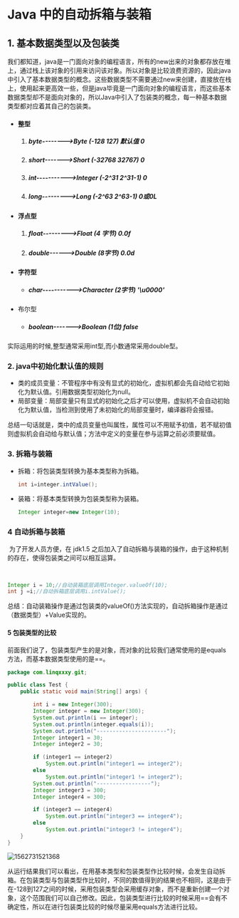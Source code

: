 # Java 中的自动拆箱与装箱

## 1. 基本数据类型以及包装类

​       我们都知道，java是一门面向对象的编程语言，所有的new出来的对象都存放在堆上，通过栈上该对象的引用来访问该对象。所以对象是比较浪费资源的，因此java中引入了基本数据类型的概念。这些数据类型不需要通过new来创建，直接放在栈上，使用起来更高效一些，但是java毕竟是一门面向对象的编程语言，而这些基本数据类型却不是面向对象的，所以Java中引入了包装类的概念，每一种基本数据类型都对应着其自己的包装类。

* #### 整型

  1. ##### byte-------->Byte         (-128     127)                    默认值  0

  2. ##### short------->Short        (-32768  32767)                           0

  3. ##### int----------->Integer     (-2^31  2^31-1)                           0

  4. ##### long--------->Long         (-2^63   2^63-1)                           0或0L

* #### 浮点型

  1. ##### float--------->Float        (4 字节)                                      0.0f

  2. ##### double------>Double    (8字节)                                       0.0d

* #### 字符型

  * ##### char----------->Character (2字节)                                  '\u0000'

* 布尔型

  * ##### boolean------->Boolean (1位)                                        false

实际运用的时候,整型通常采用int型,而小数通常采用double型。

### 2. java中初始化默认值的规则

* 类的成员变量：不管程序中有没有显式的初始化，虚拟机都会先自动给它初始化为默认值。引用数据类型初始化为null。
* 局部变量：局部变量只有显式的初始化之后才可以使用，虚拟机不会自动初始化为默认值，当检测到使用了未初始化的局部变量时，编译器将会报错。

总结一句话就是，类中的成员变量也叫属性，属性可以不用赋予初值，若不赋初值则虚拟机会自动给与默认值；方法中定义的变量在参与运算之前必须要赋值。

### 3. 拆箱与装箱

* 拆箱：将包装类型转换为基本类型称为拆箱。

  ```java
  int i=integer.intValue();
  ```

  

* 装箱：将基本类型转换为包装类型称为装箱。

  ```java
  Integer integer=new Integer(10);
  ```

### 4 自动拆箱与装箱

​		为了开发人员方便，在 jdk1.5 之后加入了自动拆箱与装箱的操作，由于这种机制的存在，使得包装类之间可以相互运算。

​		

```java
Integer i = 10;//自动装箱底层调用Integer.valueOf(10);
int j =i;//自动拆箱底层调用i.intValue();
```

​		总结：自动装箱操作是通过包装类的valueOf()方法实现的，自动拆箱操作是通过 （数据类型）+Value实现的。

#### 5 包装类型的比较

​		前面我们说了，包装类型产生的是对象，而对象的比较我们通常使用的是equals方法，而基本数据类型使用的是==。

```java
package com.linqxxxy.git;

public class Test {
    public static void main(String[] args) {

        int i = new Integer(300);
        Integer integer = new Integer(300);
        System.out.println(i == integer);
        System.out.println(integer.equals(i));
        System.out.println("----------------------");
        Integer integer1 = 30;
        Integer integer2 = 30;

        if (integer1 == integer2)
            System.out.println("integer1 == integer2");
        else
            System.out.println("integer1 != integer2");
        System.out.println("-----------------");
        Integer integer3 = 300;
        Integer integer4 = 300;

        if (integer3 == integer4)
            System.out.println("integer3 == integer4");
        else
            System.out.println("integer3 != integer4");
    }
}

```

![1562731521368](C:\Users\Administrator\AppData\Roaming\Typora\typora-user-images\1562731521368.png)

​		从运行结果我们可以看出，在用基本类型和包装类型作比较时候，会发生自动拆箱。在包装类型与包装类型作比较时，不同的数值得到的结果也不相同，这是由于在-128到127之间的时候，采用包装类型会采用缓存对象，而不是重新创建一个对象，这个范围我们可以自己修改。因此，包装类型进行比较的时候采用==会有不确定性，所以在进行包装类比较的时候尽量采用equals方法进行比较。